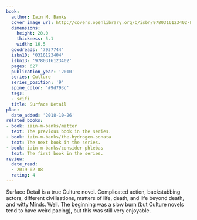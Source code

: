 ```yaml
---
book:
  author: Iain M. Banks
  cover_image_url: http://covers.openlibrary.org/b/isbn/9780316123402-L.jpg
  dimensions:
    height: 20.0
    thickness: 5.1
    width: 16.5
  goodreads: '7937744'
  isbn10: '0316123404'
  isbn13: '9780316123402'
  pages: 627
  publication_year: '2010'
  series: Culture
  series_position: '9'
  spine_color: '#9d793c'
  tags:
  - scifi
  title: Surface Detail
plan:
  date_added: '2018-10-26'
related_books:
- book: iain-m-banks/matter
  text: The previous book in the series.
- book: iain-m-banks/the-hydrogen-sonata
  text: The next book in the series.
- book: iain-m-banks/consider-phlebas
  text: The first book in the series.
review:
  date_read:
  - 2019-02-08
  rating: 4
---
```


Surface Detail is a true Culture novel. Complicated action, backstabbing actors, different civilisations, matters of life, death, and life beyond death, and witty Minds. Well. The beginning was a slow burn (but Culture novels tend to have weird pacing), but this was still very enjoyable.

